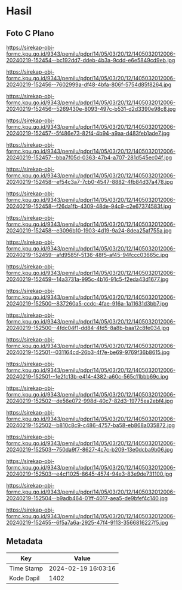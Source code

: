# Hasil

## Foto C Plano

https://sirekap-obj-formc.kpu.go.id/9343/pemilu/pdpr/14/05/03/20/12/1405032012006-20240219-152454--bc192dd7-ddeb-4b3a-9cdd-e6e5849cd9eb.jpg

https://sirekap-obj-formc.kpu.go.id/9343/pemilu/pdpr/14/05/03/20/12/1405032012006-20240219-152456--7602999a-df48-4bfa-806f-5754d85f8264.jpg

https://sirekap-obj-formc.kpu.go.id/9343/pemilu/pdpr/14/05/03/20/12/1405032012006-20240219-152456--5269430e-8093-497c-b531-d2d3390e98c8.jpg

https://sirekap-obj-formc.kpu.go.id/9343/pemilu/pdpr/14/05/03/20/12/1405032012006-20240219-152457--5f486e73-82f4-4b94-a9aa-d483feb1ade7.jpg

https://sirekap-obj-formc.kpu.go.id/9343/pemilu/pdpr/14/05/03/20/12/1405032012006-20240219-152457--bba7f05d-0363-47b4-a707-281d545ec04f.jpg

https://sirekap-obj-formc.kpu.go.id/9343/pemilu/pdpr/14/05/03/20/12/1405032012006-20240219-152458--ef54c3a7-7cb0-4547-8882-4fb84d37a478.jpg

https://sirekap-obj-formc.kpu.go.id/9343/pemilu/pdpr/14/05/03/20/12/1405032012006-20240219-152458--f26da1fb-4309-48de-94c9-c2e67374583f.jpg

https://sirekap-obj-formc.kpu.go.id/9343/pemilu/pdpr/14/05/03/20/12/1405032012006-20240219-152458--e3096b10-1903-4d19-9a24-8dea25af755a.jpg

https://sirekap-obj-formc.kpu.go.id/9343/pemilu/pdpr/14/05/03/20/12/1405032012006-20240219-152459--afd9585f-5136-48f5-af45-94fccc03665c.jpg

https://sirekap-obj-formc.kpu.go.id/9343/pemilu/pdpr/14/05/03/20/12/1405032012006-20240219-152459--14a3731a-995c-4b16-91c5-f2eda43d1677.jpg

https://sirekap-obj-formc.kpu.go.id/9343/pemilu/pdpr/14/05/03/20/12/1405032012006-20240219-152500--837260a5-ccdc-4fae-916a-1a11631d3bb7.jpg

https://sirekap-obj-formc.kpu.go.id/9343/pemilu/pdpr/14/05/03/20/12/1405032012006-20240219-152500--4fdc04f1-dd84-4fd5-8a8b-baa12c8fe034.jpg

https://sirekap-obj-formc.kpu.go.id/9343/pemilu/pdpr/14/05/03/20/12/1405032012006-20240219-152501--031164cd-26b3-4f7e-be69-9769f36b8615.jpg

https://sirekap-obj-formc.kpu.go.id/9343/pemilu/pdpr/14/05/03/20/12/1405032012006-20240219-152501--1e2fc13b-e414-4382-a60c-565c11bbb69c.jpg

https://sirekap-obj-formc.kpu.go.id/9343/pemilu/pdpr/14/05/03/20/12/1405032012006-20240219-152502--de56e072-998d-40c7-82d3-19775ea2ebf4.jpg

https://sirekap-obj-formc.kpu.go.id/9343/pemilu/pdpr/14/05/03/20/12/1405032012006-20240219-152502--b810c8c9-c486-4757-ba58-eb868a035872.jpg

https://sirekap-obj-formc.kpu.go.id/9343/pemilu/pdpr/14/05/03/20/12/1405032012006-20240219-152503--750da9f7-8627-4c7c-b209-13e0dcba9b06.jpg

https://sirekap-obj-formc.kpu.go.id/9343/pemilu/pdpr/14/05/03/20/12/1405032012006-20240219-152503--e4cf1025-8645-4574-94e3-83e9de731100.jpg

https://sirekap-obj-formc.kpu.go.id/9343/pemilu/pdpr/14/05/03/20/12/1405032012006-20240219-152504--b9adb464-01ff-4017-aea5-de9bfef4c140.jpg

https://sirekap-obj-formc.kpu.go.id/9343/pemilu/pdpr/14/05/03/20/12/1405032012006-20240219-152455--6f5a7a6a-2925-47f4-9113-3566816227f5.jpg


## Metadata

| Key        | Value               |
| ---------- | ------------------- |
| Time Stamp | 2024-02-19 16:03:16 |
| Kode Dapil | 1402                |



